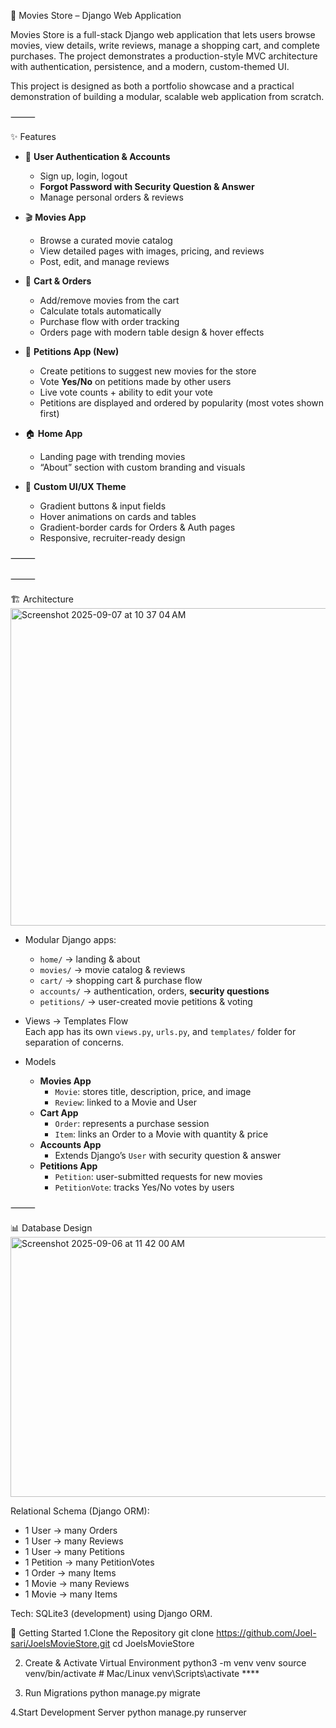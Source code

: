🎥 Movies Store – Django Web Application

Movies Store is a full-stack Django web application that lets users browse movies, view details, write reviews, manage a shopping cart, and complete purchases. The project demonstrates a production-style MVC architecture with authentication, persistence, and a modern, custom-themed UI.

This project is designed as both a portfolio showcase and a practical demonstration of building a modular, scalable web application from scratch.

⸻

✨ Features
- 🔑 **User Authentication & Accounts**
  - Sign up, login, logout
  - **Forgot Password with Security Question & Answer**
  - Manage personal orders & reviews  

- 🎬 **Movies App**
  - Browse a curated movie catalog
  - View detailed pages with images, pricing, and reviews
  - Post, edit, and manage reviews  

- 🛒 **Cart & Orders**
  - Add/remove movies from the cart
  - Calculate totals automatically
  - Purchase flow with order tracking
  - Orders page with modern table design & hover effects  

- 📢 **Petitions App (New)**
  - Create petitions to suggest new movies for the store  
  - Vote **Yes/No** on petitions made by other users  
  - Live vote counts + ability to edit your vote  
  - Petitions are displayed and ordered by popularity (most votes shown first)  

- 🏠 **Home App**
  - Landing page with trending movies
  - “About” section with custom branding and visuals  

- 🎨 **Custom UI/UX Theme**
  - Gradient buttons & input fields
  - Hover animations on cards and tables
  - Gradient-border cards for Orders & Auth pages
  - Responsive, recruiter-ready design  

⸻

⸻

🏗 Architecture
<img width="703" height="508" alt="Screenshot 2025-09-07 at 10 37 04 AM" src="https://github.com/user-attachments/assets/5c22f783-9e5d-489f-a4d6-b9810c6c0a57" />
- Modular Django apps:
  - `home/` → landing & about
  - `movies/` → movie catalog & reviews
  - `cart/` → shopping cart & purchase flow
  - `accounts/` → authentication, orders, **security questions**
  - `petitions/` → user-created movie petitions & voting
- Views → Templates Flow  
  Each app has its own `views.py`, `urls.py`, and `templates/` folder for separation of concerns.  

- Models
  - **Movies App**
    - `Movie`: stores title, description, price, and image
    - `Review`: linked to a Movie and User
  - **Cart App**
    - `Order`: represents a purchase session
    - `Item`: links an Order to a Movie with quantity & price
  - **Accounts App**
    - Extends Django’s `User` with security question & answer
  - **Petitions App**
    - `Petition`: user-submitted requests for new movies
    - `PetitionVote`: tracks Yes/No votes by users  

⸻

📊 Database Design
<img width="807" height="416" alt="Screenshot 2025-09-06 at 11 42 00 AM" src="https://github.com/user-attachments/assets/d5fb8e4e-039d-4dd8-a126-6ace5413988d" />

Relational Schema (Django ORM):
- 1 User → many Orders
- 1 User → many Reviews
- 1 User → many Petitions
- 1 Petition → many PetitionVotes
- 1 Order → many Items
- 1 Movie → many Reviews
- 1 Movie → many Items

Tech: SQLite3 (development) using Django ORM.

🚀 Getting Started
1.Clone the Repository
git clone https://github.com/Joel-sari/JoelsMovieStore.git
cd JoelsMovieStore


2. Create & Activate Virtual Environment
python3 -m venv venv
source venv/bin/activate   # Mac/Linux
venv\\Scripts\\activate ****

3. Run Migrations
python manage.py migrate


4.Start Development Server
python manage.py runserver





